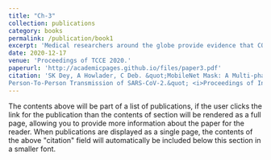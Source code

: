 ```yaml
---
title: "Ch-3"
collection: publications
category: books
permalink: /publication/book1
excerpt: 'Medical researchers around the globe provide evidence that COVID-19 pandemic diseases transmitted through droplets and respirators of respiratory aerosols and wearing a face mask is an efficient infection control recommendation process. In addition, many public and private service providers demand that consumers use the service only if they wear masks properly. However, a few research studies have been found on face mask detection based on the technology of Artificial Intelligence (AI) and Image Processing. In this article, we propose, MobileNet Mask, which is a deep learning-based multi-phase face mask detection model for preventing human transmission of SARS-CoV-2. Two different face mask datasets along with more than 5,200 images have been utilized to train and test the model for detecting with and without a face mask from the images and video stream. Experiment results show that with 770 validation samples MobileNet Mask achieves an accuracy of ~ 93% whereas with 276 validation samples it attains an accuracy of nearly ~ 100%. Lastly, we also discuss the possibility of implementing our proposed MobileNet Mask model on light-weighted computing devices such as mobile or embedded devices. Besides, this proposed model also introduces frontier technologies to support the efforts of government and public health guidelines with anticipation of implementing mandatory face mask regulations all over the world.'
date: 2020-12-17
venue: 'Proceedings of TCCE 2020.'
paperurl: 'http://academicpages.github.io/files/paper3.pdf'
citation: 'SK Dey, A Howlader, C Deb. &quot;MobileNet Mask: A Multi-phase Face Mask Detection Model to Prevent
Person-To-Person Transmission of SARS-CoV-2.&quot; <i>Proceedings of International Conference on Trends in Computational and Cognitive Engineering. Advances in Intelligent Systems and Computing, vol 1309. Springer, Singapore. </i>. https://doi.org/10.1007/978-981-33-4673-4_49.'
---
```


The contents above will be part of a list of publications, if the user clicks the link for the publication than the contents of section will be rendered as a full page, allowing you to provide more information about the paper for the reader. When publications are displayed as a single page, the contents of the above "citation" field will automatically be included below this section in a smaller font.

